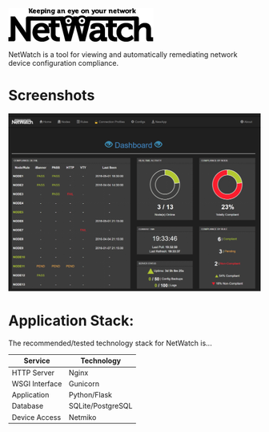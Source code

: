 ![NetWatch](/netwatch/static/img/logo-blk.png?raw=true "NetWatch Logo")

NetWatch is a tool for viewing and automatically remediating network device configuration compliance.

# Screenshots
![Screenshot](/screenshot.png?raw=true)


# Application Stack:

The recommended/tested technology stack for NetWatch is...

| Service        | Technology        |
|----------------|-------------------|
| HTTP Server    | Nginx             |
| WSGI Interface | Gunicorn          |
| Application    | Python/Flask      |
| Database       | SQLite/PostgreSQL |
| Device Access  | Netmiko           |
